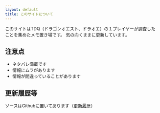 ```yaml
---
layout: default
title: このサイトについて
---
```


このサイトはTDQ（ドラゴンオエスト、ドラオエ）の１プレイヤーが調査したことを集めたメモ置き場です。
気の向くままに更新しています。


## 注意点

* ネタバレ満載です
* 情報にムラがあります
* 情報が間違っていることがあります


## 更新履歴等

ソースはGithubに置いてあります（[更新履歴](https://github.com/chiorex/TDQ_DATA_DAT/network)）
